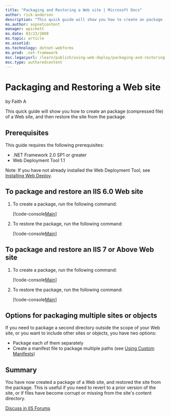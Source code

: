 ```yaml
---
title: "Packaging and Restoring a Web site | Microsoft Docs"
author: rick-anderson
description: "This quick guide will show you how to create an package (compressed file) of a Web site, and then restore the site from the package. Prerequisites This guide..."
ms.author: aspnetcontent
manager: wpickett
ms.date: 03/23/2008
ms.topic: article
ms.assetid: 
ms.technology: dotnet-webforms
ms.prod: .net-framework
msc.legacyurl: /learn/publish/using-web-deploy/packaging-and-restoring-a-web-site
msc.type: authoredcontent
---
```

Packaging and Restoring a Web site
====================
by Faith A

This quick guide will show you how to create an package (compressed file) of a Web site, and then restore the site from the package.

## Prerequisites

This guide requires the following prerequisites:

- .NET Framework 2.0 SP1 or greater
- Web Deployment Tool 1.1

Note: If you have not already installed the Web Deployment Tool, see [Installing Web Deploy](use-the-web-deployment-tool.md "Installing Web Deploy").

## To package and restore an IIS 6.0 Web site

1. To create a package, run the following command:  

    [!code-console[Main](packaging-and-restoring-a-web-site/samples/sample1.cmd)]
2. To restore the package, run the following command:  

    [!code-console[Main](packaging-and-restoring-a-web-site/samples/sample2.cmd)]

## To package and restore an IIS 7 or Above Web site

1. To create a package, run the following command:  

    [!code-console[Main](packaging-and-restoring-a-web-site/samples/sample3.cmd)]
2. To restore the package, run the following command:  

    [!code-console[Main](packaging-and-restoring-a-web-site/samples/sample4.cmd)]

## Options for packaging multiple sites or objects

If you need to package a second directory outside the scope of your Web site, or you want to include other sites or objects, you have two options:

- Package each of them separately
- Create a manifest file to package multiple paths (see [Using Custom Manifests](using-custom-manifests.md "Using Custom Manifests"))

## Summary

You have now created a package of a Web site, and restored the site from the package. This is useful if you need to revert to a prior version of the site, or if files have become corrupt or missing from the site's content directory.

[Discuss in IIS Forums](https://forums.iis.net/1144.aspx)